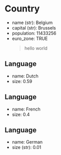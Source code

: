 # Country
- name (str): Belgium
- capital (str): Brussels
- population: 11433256
- euro_zone: TRUE
  > hello world

## Language
- name: Dutch
- size: 0.59

## Language
- name: French
- size: 0.4

## Language
- name: German
- size (str): 0.01
